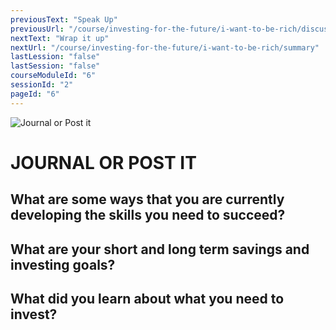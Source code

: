 ```yaml
---
previousText: "Speak Up"
previousUrl: "/course/investing-for-the-future/i-want-to-be-rich/discussion"
nextText: "Wrap it up"
nextUrl: "/course/investing-for-the-future/i-want-to-be-rich/summary"
lastLession: "false"
lastSession: "false"
courseModuleId: "6"
sessionId: "2"
pageId: "6"
---
```



![Journal or Post it](/assets/img/journal-it.png)
# JOURNAL OR POST IT

## What are some ways that you are currently developing the skills you need to succeed?
<sparkle-feed-post assignment-name="What are some ways that you currently developing the skills you need to succeed?" ></sparkle-feed-post>

## What are your short and long term savings and investing goals?
<sparkle-feed-post assignment-name="What are your short and long term savings and investing goals?" ></sparkle-feed-post>

## What did you learn about what you need to invest?
<sparkle-feed-post assignment-name="What did you learn about what you need to invest?" ></sparkle-feed-post>

